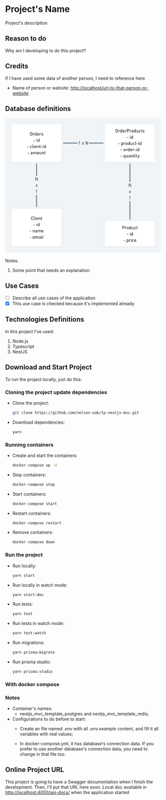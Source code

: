 # Project's Name

Project's description

## Reason to do

Why am I developing to do this project?

## Credits

If I have used some data of another person, I need to reference here

* Name of person or website: <http://localhost/url-to-that-person-or-website>

## Database definitions

![Database Schema](assets/dbschema.png?raw=true "Database Schema")

Notes:

1. Some point that needs an explanation

## Use Cases

* [ ] Describe all use cases of the application
* [x] This use case is checked because it's implemented already

## Technologies Definitions

In this project I've used:

1. Node.js
2. Typescript
3. NestJS

## Download and Start Project

To run the project locally, just do this:

### Cloning the project update dependencies

* Clone the project:

  ```bash
  git clone https://github.com/nelson-oak/tp-nestjs-mvc.git
  ```

* Download dependencies:

  ```bash
  yarn
  ```

### Running containers

* Create and start the containers:

  ```bash
  docker-compose up -d
  ```

* Stop containers:

  ```bash
  docker-compose stop
  ```

* Start containers:

  ```bash
  docker-compose start
  ```

* Restart containers:

  ```bash
  docker-compose restart
  ```

* Remove containers:

  ```bash
  docker-compose down
  ```

### Run the project

* Run locally:

  ```bash
  yarn start
  ```
  
* Run locally in watch mode:

  ```bash
  yarn start:dev
  ```

* Run tests:

  ```bash
  yarn test
  ```

* Run tests in watch mode:

  ```bash
  yarn test:watch
  ```

* Run migrations:

  ```bash
  yarn prisma:migrate
  ```

* Run prisma studio:

  ```bash
  yarn prisma:studio
  ```

### With docker compose

### Notes

* Container's names:
  * nestjs_mvc_template_postgres and nestjs_mvc_template_redis;
* Configurations to do before to start:
  * Create an file named *.env* with all *.env.example* content, and fill it all variables with real values;
  
  * In docker-compose.yml, it has database's connection data. If you prefer to use another database's connection data, you need to change in that file too.

## Online Project URL

This project is going to have a Swagger documentation when I finish the development. Then, I'll put that URL here soon. Local doc available in <http://localhost:4000/api-docs/> when the application started
